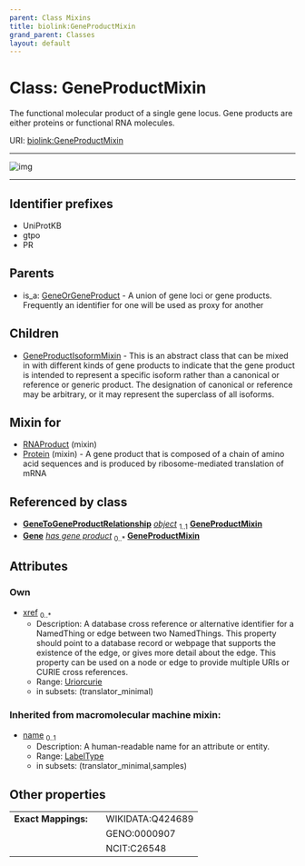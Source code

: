 ```yaml
---
parent: Class Mixins
title: biolink:GeneProductMixin
grand_parent: Classes
layout: default
---
```


# Class: GeneProductMixin


The functional molecular product of a single gene locus. Gene products are either proteins or functional RNA molecules.

URI: [biolink:GeneProductMixin](https://w3id.org/biolink/GeneProductMixin)


---

![img](https://yuml.me/diagram/nofunky;dir:TB/class/[GeneToGeneProductRelationship],[GeneToGeneProductRelationship]++-%20object%201..1%3E[GeneProductMixin%7Csynonym:label_type%20%2A;xref:uriorcurie%20%2A;name(i):symbol_type%20%3F],[Protein]uses%20-.-%3E[GeneProductMixin],[RNAProduct]uses%20-.-%3E[GeneProductMixin],[GeneProductMixin]%5E-[GeneProductIsoformMixin],[GeneOrGeneProduct]%5E-[GeneProductMixin],[Protein],[GeneProductIsoformMixin],[GeneOrGeneProduct],[Gene],[RNAProduct])

---


## Identifier prefixes

 * UniProtKB
 * gtpo
 * PR

## Parents

 *  is_a: [GeneOrGeneProduct](GeneOrGeneProduct.md) - A union of gene loci or gene products. Frequently an identifier for one will be used as proxy for another

## Children

 * [GeneProductIsoformMixin](GeneProductIsoformMixin.md) - This is an abstract class that can be mixed in with different kinds of gene products to indicate that the gene product is intended to represent a specific isoform rather than a canonical or reference or generic product. The designation of canonical or reference may be arbitrary, or it may represent the superclass of all isoforms.

## Mixin for

 * [RNAProduct](RNAProduct.md) (mixin) 
 * [Protein](Protein.md) (mixin)  - A gene product that is composed of a chain of amino acid sequences and is produced by ribosome-mediated translation of mRNA

## Referenced by class

 *  **[GeneToGeneProductRelationship](GeneToGeneProductRelationship.md)** *[object](object.md)*  <sub>1..1</sub>  **[GeneProductMixin](GeneProductMixin.md)**
 *  **[Gene](Gene.md)** *[has gene product](has_gene_product.md)*  <sub>0..\*</sub>  **[GeneProductMixin](GeneProductMixin.md)**

## Attributes


### Own

 * [xref](xref.md)  <sub>0..\*</sub>
     * Description: A database cross reference or alternative identifier for a NamedThing or edge between two  NamedThings.  This property should point to a database record or webpage that supports the existence of the edge, or  gives more detail about the edge. This property can be used on a node or edge to provide multiple URIs or CURIE cross references.
     * Range: [Uriorcurie](types/Uriorcurie.md)
     * in subsets: (translator_minimal)

### Inherited from macromolecular machine mixin:

 * [name](name.md)  <sub>0..1</sub>
     * Description: A human-readable name for an attribute or entity.
     * Range: [LabelType](types/LabelType.md)
     * in subsets: (translator_minimal,samples)

## Other properties

|  |  |  |
| --- | --- | --- |
| **Exact Mappings:** | | WIKIDATA:Q424689 |
|  | | GENO:0000907 |
|  | | NCIT:C26548 |

